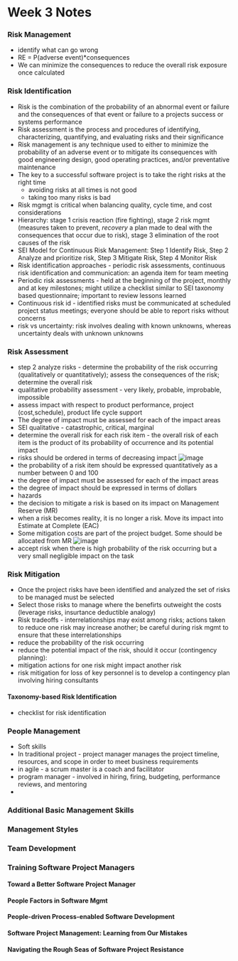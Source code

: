 # Week 3 Notes

### Risk Management
* identify what can go wrong
* RE = P(adverse event)*consequences
* We can minimize the consequences to reduce the overall risk exposure once calculated

### Risk Identification
* Risk is the combination of the probability of an abnormal event or failure and the consequences of that event or failure to a projects success or systems performance
* Risk assessment is the process and procedures of identifying, characterizing, quantifying, and evaluating risks and their significance
* Risk management is any technique used to either to minimize the probability of an adverse event or to mitigate its consequences with good engineering design, good operating practices, and/or preventative maintenance
* The key to a successful software project is to take the right risks at the right time
   * avoiding risks at all times is not good
   * taking too many risks is bad
* Risk mgmgt is critical when balancing quality, cycle time, and cost considerations
* Hierarchy: stage 1 crisis reaction (fire fighting), stage 2 risk mgmt (measures taken to prevent, *recovery* a plan made to deal with the consequences that occur due to risk), stage 3 elimination of the root causes of the risk
* SEI Model for Continuous Risk Management: Step 1 Identify Risk, Step 2 Analyze and prioritize risk, Step 3 Mitigate Risk, Step 4 Monitor Risk
* Risk identification approaches - periodic risk assessments, continuous risk identification and communication: an agenda item for team meeting
* Periodic risk assessments - held at the beginning of the project, monthly and at key milestones; might utilize a checklist similar to SEI taxonomy based questionnaire; important to review lessons learned
* Continuous risk id - identified risks must be communicated at scheduled project status meetings; everyone should be able to report risks without concerns
* risk vs uncertainty: risk involves dealing with known unknowns, whereas uncertainty deals with unknown unknowns

### Risk Assessment
* step 2 analyze risks - determine the probability of the risk occurring (qualitatively or quantitatively); assess the consequences of the risk; determine the overall risk
* qualitative probability assessment - very likely, probable, improbable, impossible
* assess impact with respect to product performance, project (cost,schedule), product life cycle support
* The degree of impact must be assessed for each of the impact areas
* SEI qualitative - catastrophic, critical, marginal
* determine the overall risk for each risk item - the overall risk of each item is the product of its probability of occurrence and its potential impact
* risks should be ordered in terms of decreasing impact
![image](https://user-images.githubusercontent.com/17733481/161456178-bef78663-8b7c-4f77-b900-d46853155e0f.png)
* the probability of a risk item should be expressed quantitatively as a number between 0 and 100
* the degree of impact must be assessed for each of the impact areas
* the degree of impact should be expressed in terms of dollars
* hazards
* the decision to mitigate a risk is based on its impact on Management Reserve (MR)
* when a risk becomes reality, it is no longer a risk. Move its impact into Estimate at Complete (EAC)
* Some mitigation costs are part of the project budget. Some should be allocated from MR
![image](https://user-images.githubusercontent.com/17733481/161460046-36f35ca0-cdc6-478c-ac80-826fa40b12ff.png)
* accept risk when there is high probability of the risk occurring but a very small negligible impact on the task

### Risk Mitigation
* Once the project risks have been identified and analyzed the set of risks to be managed must be selected
* Select those risks to manage where the benefirts outweight the costs (leverage risks, insurtance deductible analogy)
* Risk tradeoffs - interrelationships may exist among risks; actions taken to reduce one risk may increase another; be careful during risk mgmt to ensure that these interrelationships
* reduce the probability of the risk occurring
* reduce the potential impact of the risk, should it occur (contingency planning): 
* mitigation actions for one risk might impact another risk
* risk mitigation for loss of key personnel is to develop a contingency plan involving hiring consultants

#### Taxonomy-based Risk Identification
* checklist for risk identification

### People Management
* Soft skills
* In traditional project - project manager manages the project timeline, resources, and scope in order to meet business requirements
* in agile - a scrum master is a coach and facilitator 
* program manager - involved in hiring, firing, budgeting, performance reviews, and mentoring
* 

### Additional Basic Management Skills

### Management Styles

### Team Development

### Training Software Project Managers

#### Toward a Better Software Project Manager

#### People Factors in Software Mgmt

#### People-driven Process-enabled Software Development

#### Software Project Management: Learning from Our Mistakes

#### Navigating the Rough Seas of Software Project Resistance
